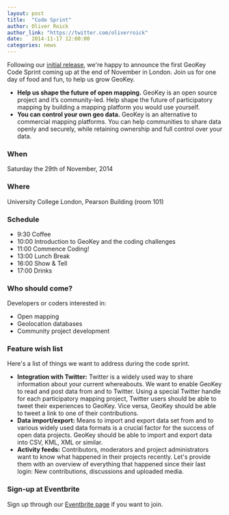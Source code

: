 ```yaml
---
layout: post
title:  "Code Sprint"
author: Oliver Roick
author_link: "https://twitter.com/oliverroick"
date:   2014-11-17 12:00:00
categories: news
---
```


Following our [initial release](2014-01-31-official-release.html), we're happy to announce the first GeoKey Code Sprint coming up at the end of November in London. Join us for one day of food and fun, to help us grow GeoKey.

- **Help us shape the future of open mapping.** GeoKey is an open source project and it’s community-led. Help shape the future of participatory mapping by building a mapping platform you would use yourself.
- **You can control your own geo data.** GeoKey is an alternative to commercial mapping platforms. You can help communities to share data openly and securely, while retaining ownership and full control over your data.

### When

Saturday the 29th of November, 2014

### Where

University College London, Pearson Building (room 101)

### Schedule

- 9:30 Coffee
- 10:00 Introduction to GeoKey and the coding challenges
- 11:00 Commence Coding!
- 13:00 Lunch Break
- 16:00 Show & Tell
- 17:00 Drinks

### Who should come?

Developers or coders interested in:

- Open mapping
- Geolocation databases
- Community project development

### Feature wish list

Here's a list of things we want to address during the code sprint.

- **Integration with Twitter:** Twitter is a widely used way to share information about your current whereabouts. We want to enable GeoKey to read and post data from and to Twitter. Using a special Twitter handle for each participatory mapping project, Twitter users should be able to tweet their experiences to GeoKey. Vice versa, GeoKey should be able to tweet a link to one of their contributions.
- **Data import/export:** Means to import and export data set from and to various widely used data formats is a crucial factor for the success of open data projects. GeoKey should be able to import and export data into CSV, KML, XML or similar.
- **Activity feeds:** Contributors, moderators and project administrators want to know what happened in their projects recently. Let's provide them with an overview of everything that happened since their last login: New contributions, discussions and uploaded media.

### Sign-up at Eventbrite

Sign up through our [Eventbrite page](http://www.eventbrite.co.uk/e/geokey-code-sprint-for-participatory-mapping-tickets-14371849589) if you want to join.
